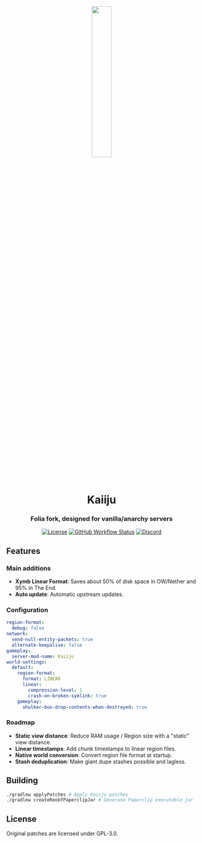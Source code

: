 
<div align="center">
  <img src="https://github.com/kugge/Kaiiju/blob/ver/1.19.3/logo.png?" width="32%" height="32%"/>
  <h1>Kaiiju</h1>
  <h3>Folia fork, designed for vanilla/anarchy servers</h3>

  [![License](https://img.shields.io/github/license/kugge/Kaiiju?style=for-the-badge&logo=github)](LICENSE)
  [![GitHub Workflow Status](https://img.shields.io/github/actions/workflow/status/kugge/Kaiiju/build.yml?style=for-the-badge)](https://github.com/kugge/Kaiiju/actions)
  [![Discord](https://img.shields.io/discord/1059774886672859136?color=5865F2&label=discord&style=for-the-badge)](https://discord.gg/qagZRAepb7)

</div>

## Features

### Main additions
- **Xymb Linear Format**: Saves about 50% of disk space in OW/Nether and 95% in The End.
- **Auto update**: Automatic upstream updates.

### Configuration

```yaml
region-format:
  debug: false
network:
  send-null-entity-packets: true
  alternate-keepalive: false
gameplay:
  server-mod-name: Kaiiju
world-settings:
  default:
    region-format:
      format: LINEAR
      linear:
        compression-level: 1
        crash-on-broken-symlink: true
    gameplay:
      shulker-box-drop-contents-when-destroyed: true
```

### Roadmap
- **Static view distance**: Reduce RAM usage / Region size with a "static" view distance.
- **Linear timestamps**: Add chunk timestamps to linear region files.
- **Native world conversion**: Convert region file format at startup.
- **Stash deduplication**: Make giant dupe stashes possible and lagless.

## Building

```bash
./gradlew applyPatches # Apply Kaiiju patches
./gradlew createReobfPaperclipJar # Generate Paperclip executable jar
```

## License
Original patches are licensed under GPL-3.0.
